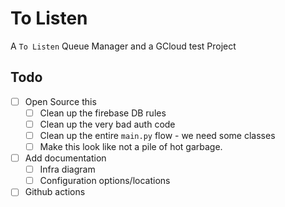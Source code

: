 # To Listen

A `To Listen` Queue Manager and a GCloud test Project

## Todo 

- [ ] Open Source this
  - [ ] Clean up the firebase DB rules
  - [ ] Clean up the very bad auth code
  - [ ] Clean up the entire `main.py` flow - we need some classes
  - [ ] Make this look like not a pile of hot garbage.
- [ ] Add documentation
  - [ ] Infra diagram 
  - [ ] Configuration options/locations
- [ ] Github actions